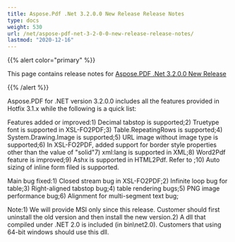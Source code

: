 ```yaml
---
title: Aspose.Pdf .Net 3.2.0.0 New Release Release Notes
type: docs
weight: 530
url: /net/aspose-pdf-net-3-2-0-0-new-release-release-notes/
lastmod: "2020-12-16"
---
```


{{% alert color="primary" %}} 

This page contains release notes for [Aspose.PDF .Net 3.2.0.0 New Release](http://www.aspose.com/downloads/pdf/net/new-releases/aspose.pdf-.net-3.2.0.0-new-release/)

{{% /alert %}} 

Aspose.PDF for .NET version 3.2.0.0 includes all the features provided in Hotfix 3.1.x while the following is a quick list: 

Features added or improved:1) Decimal tabstop is supported;2) Truetype font is supported in XSL-FO2PDF;3) Table.RepeatingRows is supported;4) System.Drawing.Image is supported;5) URL image without image type is supported;6) In XSL-FO2PDF, added support for border style properties other than the value of "solid"7) xml:lang is supported in XML;8) Word2Pdf feature is improved;9) Ashx is supported in HTML2Pdf. Refer to ;10) Auto sizing of inline form filed is supported.   

Main bug fixed:1) Closed stream bug in XSL-FO2PDF;2) Infinite loop bug for table;3) Right-aligned tabstop bug;4) table rendering bugs;5) PNG image performance bug;6) Alignment for multi-segment text bug; 

Note:1) We will provide MSI only since this release. Customer should first uninstall the old version and then install the new version.2) A dll that compiled under .NET 2.0 is included (in bin\net2.0). Customers that using 64-bit windows should use this dll. 
